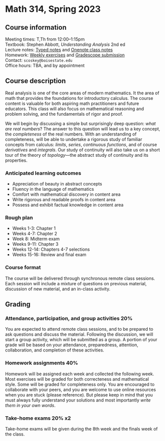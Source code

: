 # Math 314, Spring 2023

## Course information

Meeting times: T,Th from 12:00&ndash;1:15pm  
Textbook: Stephen Abbott, *Understanding Analysis* 2nd ed  
Lecture notes: [Typed notes](https://github.com/scoskey/m314/raw/master/notes.pdf) and [Onenote class notes](https://1drv.ms/u/s!AiyUDYKYfAdGiTyAqXVG6d6cnyjl)  
Homework: [Weekly exercises](homework) and [Gradescope submission](https://www.gradescope.com/courses/480803)  
Contact: `scoskey@boisestate.edu`  
Office hours: TBA, and by appointment

## Course description

Real analysis is one of the core areas of modern mathematics. It the area of math that provides the foundations for introductory calculus. The course content is valuable for both aspiring math practitioners and future educators. This class will also focus on mathematical reasoning and problem solving, and the fundamentals of rigor and proof.

We will begin by discussing a simple but surprisingly deep question: *what are real numbers*? The answer to this question will lead us to a key concept, the *completeness* of the real numbers. With an understanding of completeness, will be able to undertake a rigorous study of familiar concepts from calculus: *limits*, *series*, *continuous functions*, and of course *derivatives* and *integrals*. Our study of continuity will also take us on a short tour of the theory of *topology*&mdash;the abstract study of continuity and its properties.

### Anticipated learning outcomes

* Appreciation of beauty in abstract concepts
* Fluency in the language of mathematics
* Comfort with mathematical discovery in content area
* Write rigorous and readable proofs in content area
* Possess and exhibit factual knowledge in content area

### Rough plan

* Weeks 1-3: Chapter 1
* Weeks 4-7: Chapter 2
* Week 8: Midterm exam
* Weeks 9-11: Chapter 3
* Weeks 12-14: Chapters 4-7 selections
* Weeks 15-16: Review and final exam

### Course format

The course will be delivered through synchronous remote class sessions. Each session will include a mixture of questions on previous material, discussion of new material, and an in-class activity.

## Grading

### Attendance, participation, and group activities 20%

You are expected to attend remote class sessions, and to be prepared to ask questions and discuss the material. Following the discussion, we will start a group activity, which will be submitted as a group. A portion of your grade will be based on your attendance, preparedness, attention, collaboration, and completion of these activities.

### Homework assignments 40%

Homework will be assigned each week and collected the following week. Most exercises will be graded for both correcteness and mathematical style. Some will be graded for completeness only. You are encouraged to collaborate with your peers, and you are welcome to use online resources when you are stuck (please reference). But please keep in mind that you must always fully understand your solutions and most importantly *write them in your own words*.

### Take-home exams 20% x2

Take-home exams will be given during the 8th week and the finals week of the class.
